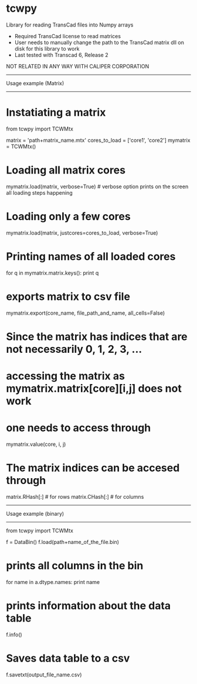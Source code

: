 # tcwpy
Library for reading TransCad files into Numpy arrays
   - Required TransCad license to read matrices
   - User needs to manually change the path to the TransCad matrix dll on disk for this library to work
   - Last tested with Transcad 6, Release 2


NOT RELATED IN ANY WAY WITH CALIPER CORPORATION



********
Usage example (Matrix)
********

# Instatiating a matrix

from tcwpy import TCWMtx

matrix = 'path+matrix_name.mtx'
cores_to_load = ['core1', 'core2']
mymatrix = TCWMtx()

# Loading all matrix cores
mymatrix.load(matrix, verbose=True) # verbose option prints on the screen all loading steps happening

# Loading only a few cores
mymatrix.load(matrix,  justcores=cores_to_load, verbose=True)

# Printing names of all loaded cores
for q in mymatrix.matrix.keys():
    print q

# exports matrix to csv file
mymatrix.export(core_name, file_path_and_name, all_cells=False)

# Since the matrix has indices that are not necessarily 0, 1, 2, 3, ...
# accessing the matrix as mymatrix.matrix[core][i,j] does not work
# one needs to access through

mymatrix.value(core, i, j)

# The matrix indices can be accesed through
matrix.RHash[:] # for rows
matrix.CHash[:] # for columns

  

********
Usage example (binary)
********

from tcwpy import TCWMtx

f = DataBin()
f.load(path+name_of_the_file.bin)

# prints all columns in the bin
for name in a.dtype.names:
    print name

# prints information about the data table
f.info()

# Saves data table to a csv
f.savetxt(output_file_name.csv)


